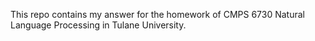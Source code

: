 This repo contains my answer for the homework of CMPS 6730 Natural Language Processing in Tulane University. 
